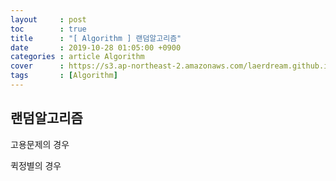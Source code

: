 ```yaml
---
layout     : post
toc        : true
title      : "[ Algorithm ] 랜덤알고리즘"
date       : 2019-10-28 01:05:00 +0900
categories : article Algorithm
cover      : https://s3.ap-northeast-2.amazonaws.com/laerdream.github.io/cover/algorithm.jpg
tags       : [Algorithm]
---
```


## 랜덤알고리즘

고용문제의 경우

퀵정별의 경우